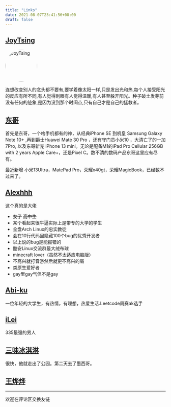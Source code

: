 ```yaml
---
title: "Links"
date: 2021-08-07T23:41:56+08:00
draft: false
---
```

## **[JoyTsing](https://joytsing.github.io/)**

<img src="https://joytsing.github.io/medias/avatars/touxiang2.jpg" alt="JoyTsing" width="100px" height="100px" style="border-radius: 50%;">


连想改变别人的念头都不要有,要学着像太阳一样,只是发出光和热,每个人接受阳光的反应有所不同,有人觉得刺眼有人觉得温暖,有人甚至躲开阳光。种子破土发芽前没有任何的迹象,是因为没到那个时间点,只有自己才是自己的拯救者。


## **[东哥](https://minatoxeon.github.io/)**

首先是东哥，一个啥手机都有的神，从经典iPhone SE 到机皇 Samsung Galaxy Note 10+ ,再到爵士Huawei Mate 30 Pro ，还有守门员小米10 ，大清亡了的一加7Pro, 以及东哥新宠 iPhone 13 mini。无论是配备M1的iPad Pro Cellular 256GB with 2 years Apple Care+，还是Pixel C。数不清的数码产品东哥这里应有尽有。

最近新增 小米13Ultra，MatePad Pro，荣耀x40gt，荣耀MagicBook，已经数不过来了。



## **[Alexhhh](https://aleksana.moe/)**

这个真的是大佬

- ~~女子~~ ~~高中生~~
- 某个看起来很牛逼实际上是带专的大学的学生
- 全盘Arch Linux的忠实教徒
- 会在10行代码里隐藏100个bug的优秀开发者
- 以上说的bug是能报错的
- 酷安Linux交流群最大绒布球
- minecraft lover（虽然不太适应电脑版）
- 不高兴就打音游然后就更不高兴的屑
- 类原生爱好者
- gay里gay气但不是gay

  
## **[Abi-ku](https://blog.abi-ku.com/)**

一位年轻的大学生，有热情，有理想，热爱生活.Leetcode周赛ak选手

## **[iLei](http://jiangxavier.online/)**

335最强的男人

## **[三味冰淇淋](http://harlequinicecream.com)**

很快，他就走出了公园。第二天去了墨西哥。

## **[王烨烨](https://wangyeye.top/)**

------
欢迎在评论区交换友链
